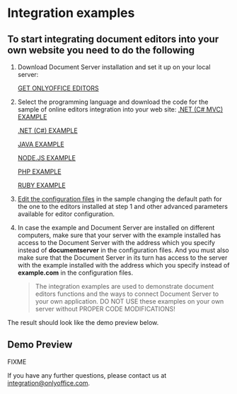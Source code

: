# Integration examples

## To start integrating document editors into your own website you need to do the following

1. Download Document Server installation and set it up on your local server:

    [GET ONLYOFFICE EDITORS](https://www.onlyoffice.com/developer-edition-request.aspx?from=api.onlyoffice.com)

2. Select the programming language and download the code for the sample of online editors integration into your web site:
    [.NET (C# MVC) EXAMPLE](https://api.onlyoffice.com/app_data/editor/.Net%20(C%23%20MVC)%20Example.zip)

    [.NET (C#) EXAMPLE](https://api.onlyoffice.com/app_data/editor/.Net%20(C%23)%20Example.zip)

    [JAVA EXAMPLE](https://api.onlyoffice.com/app_data/editor/Java%20Example.zip)

    [NODE.JS EXAMPLE](https://api.onlyoffice.com/app_data/editor/Node.js%20Example.zip)

    [PHP EXAMPLE](https://api.onlyoffice.com/app_data/editor/PHP%20Example.zip)

    [RUBY EXAMPLE](https://api.onlyoffice.com/app_data/editor/Ruby%20Example.zip)

3. [Edit the configuration files](https://api.onlyoffice.com/editors/advanced) in the sample changing the default path for the one to the editors installed at step 1 and other advanced parameters available for editor configuration.

4. In case the example and Document Server are installed on different computers, make sure that your server with the example installed has access to the Document Server with the address which you specify instead of **documentserver** in the configuration files. And you must also make sure that the Document Server in its turn has access to the server with the example installed with the address which you specify instead of **example.com** in the configuration files.

    > The integration examples are used to demonstrate document editors functions and the ways to connect Document Server to your own application. DO NOT USE these examples on your own server without PROPER CODE MODIFICATIONS!

The result should look like the demo preview below.

## Demo Preview

FIXME

If you have any further questions, please contact us at integration@onlyoffice.com.
